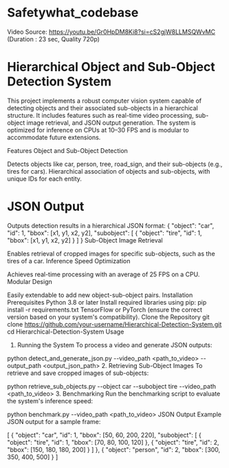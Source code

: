 # Safetywhat_codebase

Video Source:
https://youtu.be/Gr0HpDM8Ki8?si=cS2gjW8LLMSQWvMC (Duration : 23 sec, Quality 720p) 

# Hierarchical Object and Sub-Object Detection System
This project implements a robust computer vision system capable of detecting objects and their associated sub-objects in a hierarchical structure. It includes features such as real-time video processing, sub-object image retrieval, and JSON output generation. The system is optimized for inference on CPUs at 10–30 FPS and is modular to accommodate future extensions.

Features
Object and Sub-Object Detection

Detects objects like car, person, tree, road_sign, and their sub-objects (e.g., tires for cars).
Hierarchical association of objects and sub-objects, with unique IDs for each entity.

# JSON Output

Outputs detection results in a hierarchical JSON format:
{
    "object": "car",
    "id": 1,
    "bbox": [x1, y1, x2, y2],
    "subobject": [
        {
            "object": "tire",
            "id": 1,
            "bbox": [x1, y1, x2, y2]
        }
    ]
}
Sub-Object Image Retrieval

Enables retrieval of cropped images for specific sub-objects, such as the tires of a car.
Inference Speed Optimization

Achieves real-time processing with an average of 25 FPS on a CPU.
Modular Design

Easily extendable to add new object-sub-object pairs.
Installation
Prerequisites
Python 3.8 or later
Install required libraries using pip:
pip install -r requirements.txt
TensorFlow or PyTorch (ensure the correct version based on your system's compatibility).
Clone the Repository
git clone https://github.com/your-username/Hierarchical-Detection-System.git
cd Hierarchical-Detection-System
Usage
1. Running the System
To process a video and generate JSON outputs:

python detect_and_generate_json.py --video_path <path_to_video> --output_path <output_json_path>
2. Retrieving Sub-Object Images
To retrieve and save cropped images of sub-objects:

python retrieve_sub_objects.py --object car --subobject tire --video_path <path_to_video>
3. Benchmarking
Run the benchmarking script to evaluate the system's inference speed:

python benchmark.py --video_path <path_to_video>
JSON Output
Example JSON output for a sample frame:

[
    {
        "object": "car",
        "id": 1,
        "bbox": [50, 60, 200, 220],
        "subobject": [
            {
                "object": "tire",
                "id": 1,
                "bbox": [70, 80, 100, 120]
            },
            {
                "object": "tire",
                "id": 2,
                "bbox": [150, 180, 180, 200]
            }
        ]
    },
    {
        "object": "person",
        "id": 2,
        "bbox": [300, 350, 400, 500]
    }
]
